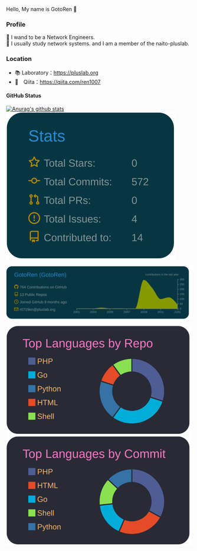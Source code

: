 Hello, My name is GotoRen 👋

### Profile
🔭  I wand to be a Network Engineers.<br>
🌱  I usually study network systems. and I am a member of the naito-pluslab.

### Location
  - 📚 Laboratory：https://pluslab.org
  - 📝　Qiita：https://qiita.com/ren1007

#### GitHub Status
[![Anurag's github stats](https://github-readme-stats.vercel.app/api?username=GotoRen&count_private=true&show_icons=true&theme=algolia)](https://github.com/anuraghazra/github-readme-stats) [![](https://raw.githubusercontent.com/GotoRen/GotoRen/master/profile-summary-card-output/solarized_dark/3-stats.svg)](https://github.com/vn7n24fzkq/github-profile-summary-cards)

[![](https://raw.githubusercontent.com/GotoRen/GotoRen/master/profile-summary-card-output/solarized_dark/0-profile-details.svg)](https://github.com/vn7n24fzkq/github-profile-summary-cards)

[![](https://raw.githubusercontent.com/GotoRen/GotoRen/master/profile-summary-card-output/dracula/1-repos-per-language.svg)](https://github.com/vn7n24fzkq/github-profile-summary-cards)[![](https://raw.githubusercontent.com/GotoRen/GotoRen/master/profile-summary-card-output/dracula/2-most-commit-language.svg)](https://github.com/vn7n24fzkq/github-profile-summary-cards)
